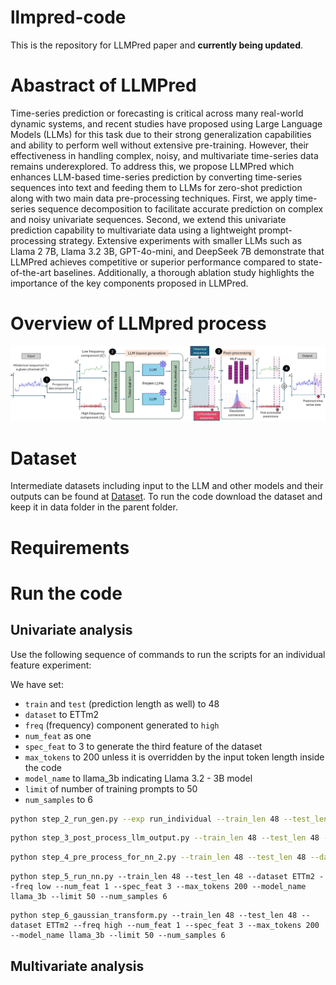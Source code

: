 # llmpred-code
This is the repository for LLMPred paper and **currently being updated**.

# Abastract of LLMPred
Time-series prediction or forecasting is critical across many real-world dynamic systems, and recent studies have proposed using Large Language Models (LLMs) for this task due to their strong generalization capabilities and ability to perform well without extensive pre-training.
However, their effectiveness in handling complex, noisy, and multivariate time-series data remains underexplored. To address this, we propose LLMPred which enhances LLM-based time-series prediction by converting time-series sequences into text and feeding them to LLMs for zero-shot prediction along with two main data pre-processing techniques. First, we apply time-series sequence decomposition to facilitate accurate prediction on complex and noisy univariate sequences. Second, we extend this univariate prediction capability to multivariate data using a lightweight prompt-processing strategy. Extensive experiments with smaller LLMs such as Llama 2 7B, Llama 3.2 3B, GPT-4o-mini, and DeepSeek 7B demonstrate that LLMPred achieves competitive or superior performance compared to state-of-the-art baselines. Additionally, a thorough ablation study highlights the importance of the key components proposed in LLMPred. 

# Overview of LLMpred process
<img src="overview_revised.jpg" alt="My Image" width="1000"/>

# Dataset
Intermediate datasets including input to the LLM and other models and their outputs can be found at [Dataset](https://drive.google.com/drive/folders/1z3gY4nfkHPGF0JJcoKwRQCS3fYjstGkj?usp=sharing). To run the code download the dataset and keep it in data folder in the parent folder.

# Requirements

# Run the code

## Univariate analysis

Use the following sequence of commands to run the scripts for an individual feature experiment: 

We have set:  
- `train` and `test` (prediction length as well) to 48  
- `dataset` to ETTm2  
- `freq` (frequency) component generated to `high`  
- `num_feat` as one  
- `spec_feat` to 3 to generate the third feature of the dataset  
- `max_tokens` to 200 unless it is overridden by the input token length inside the code  
- `model_name` to llama_3b indicating Llama 3.2 - 3B model
- `limit` of number of training prompts to 50  
- `num_samples` to 6


```bash
python step_2_run_gen.py --exp run_individual --train_len 48 --test_len 48 --dataset ETTm2 --freq high --alpha 0.7 --num_feat 1 --spec_feat 3 --max_tokens 200 --model_name llama_3b --limit 50 --num_samples 6
```
```bash
python step_3_post_process_llm_output.py --train_len 48 --test_len 48 --dataset ETTm2 --freq high --num_feat 1 --spec_feat 3 --max_tokens 200 --model_name llama_3b --limit 50 --num_samples 6
```
```bash
python step_4_pre_process_for_nn_2.py --train_len 48 --test_len 48 --dataset ETTm2 --freq low --num_feat 1 --spec_feat 3 --max_tokens 200 --model_name llama_3b --limit 50 --num_samples 6
```
```
python step_5_run_nn.py --train_len 48 --test_len 48 --dataset ETTm2 --freq low --num_feat 1 --spec_feat 3 --max_tokens 200 --model_name llama_3b --limit 50 --num_samples 6
```
```
python step_6_gaussian_transform.py --train_len 48 --test_len 48 --dataset ETTm2 --freq high --num_feat 1 --spec_feat 3 --max_tokens 200 --model_name llama_3b --limit 50 --num_samples 6
```

## Multivariate analysis
